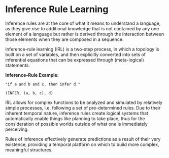 # Inference Rule Learning

Inference rules are at the core of what it means to understand a language, as they give rise to additional knowledge that is not contained by any one element of a language but rather is derived through the interaction between those elements when they are composed in a sequence.

Inference-rule learning (IRL) is a two-step process, in which a topology is built on a set of variables, and then explicitly converted into sets of inferential equations that can be expressed through (meta-logical) statements.

__Inference-Rule Example:__

    "if a and b and c, then infer d."
    
    (INFER, (a, b, c), d)
    
IRL allows for complex functions to be analyzed and simulated by relatively simple processes, i.e. following a set of pre-determined rules. Due to their inherent temporal nature, inference rules create logical systems that automatically enable things like planning to take place, thus for the consideration of possible worlds outside of what one is immediately perceiving. 

Rules of inference effectively generate predictions as a result of their very existence, providing a temporal platform on which to build more complex, meaningful structures.
